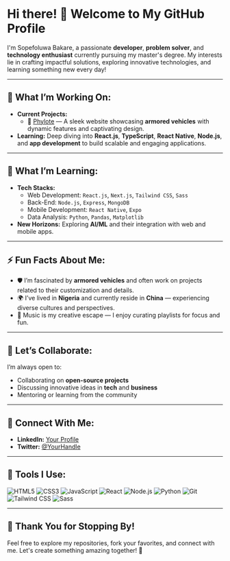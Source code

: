 # Hi there! 👋 Welcome to My GitHub Profile

I'm Sopefoluwa Bakare, a passionate **developer**, **problem solver**, and **technology enthusiast** currently pursuing my master's degree. My interests lie in crafting impactful solutions, exploring innovative technologies, and learning something new every day!

---

## 🌟 What I’m Working On:
- **Current Projects:**
  - 🚗 [Phylote](https://github.com/devSammy3310/phylote) — A sleek website showcasing **armored vehicles** with dynamic features and captivating design.
- **Learning:** Deep diving into **React.js**, **TypeScript**, **React Native**, **Node.js**, and **app development** to build scalable and engaging applications.

---

## 🌱 What I’m Learning:
- **Tech Stacks:**
  - Web Development: `React.js`, `Next.js`, `Tailwind CSS`, `Sass`
  - Back-End: `Node.js`, `Express`, `MongoDB`
  - Mobile Development: `React Native`, `Expo`
  - Data Analysis: `Python`, `Pandas`, `Matplotlib`
- **New Horizons:** Exploring **AI/ML** and their integration with web and mobile apps.

---

## ⚡ Fun Facts About Me:
- 🛡️ I’m fascinated by **armored vehicles** and often work on projects related to their customization and details.
- 🌍 I’ve lived in **Nigeria** and currently reside in **China** — experiencing diverse cultures and perspectives.
- 🎵 Music is my creative escape — I enjoy curating playlists for focus and fun.

---

## 💬 Let’s Collaborate:
I’m always open to:
- Collaborating on **open-source projects**
- Discussing innovative ideas in **tech** and **business**
- Mentoring or learning from the community

---

## 📧 Connect With Me:
- **LinkedIn:** [Your Profile](https://www.linkedin.com/in/yourprofile)
- **Twitter:** [@YourHandle](https://twitter.com/Rowdy_Sammy_)


---

## 🚰️ Tools I Use:
![HTML5](https://img.shields.io/badge/-HTML5-E34F26?logo=html5&logoColor=white)
![CSS3](https://img.shields.io/badge/-CSS3-1572B6?logo=css3&logoColor=white)
![JavaScript](https://img.shields.io/badge/-JavaScript-F7DF1E?logo=javascript&logoColor=black)
![React](https://img.shields.io/badge/-React-61DAFB?logo=react&logoColor=black)
![Node.js](https://img.shields.io/badge/-Node.js-339933?logo=node.js&logoColor=white)
![Python](https://img.shields.io/badge/-Python-3776AB?logo=python&logoColor=white)
![Git](https://img.shields.io/badge/-Git-F05032?logo=git&logoColor=white)
![Tailwind CSS](https://img.shields.io/badge/-Tailwind%20CSS-06B6D4?logo=tailwindcss&logoColor=white)
![Sass](https://img.shields.io/badge/-Sass-CC6699?logo=sass&logoColor=white)

---

## 🌟 Thank You for Stopping By!
Feel free to explore my repositories, fork your favorites, and connect with me. Let's create something amazing together! 🚀

